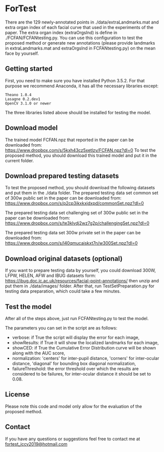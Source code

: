 # ForTest

There are the 129 newly-annotated points in ./data/extraLandmarks.mat and extra organ index of each facial curve that used in the experiments of the paper. The extra organ index (extraOrgsInd) is define in ./FCFAN/FCFANtesting.py. You can use this configuration to test the proposed method or generate new annotations (please provide landmarks in extraLandmarks.mat and extraOrgsInd in FCFANtesting.py) on the mean face by yourself.

## Getting started
First, you need to make sure you have installed Python 3.5.2. For that purpose we recommend Anaconda, it has all the necessary libraries except:

    Theano 1.0.4
    Lasagne 0.2.dev1
    OpenCV 3.1.0 or newer
    
The three libraries listed above should be installed for testing the model.

## Download model
The trained model FCFAN.npz that reported in the paper can be downloaded from:
https://www.dropbox.com/s/5kxh43cz5xetlzv/FCFAN.npz?dl=0
To test the proposed method, you should download this trained model and put it in the current folder.

## Download prepared testing datasets
To test the proposed method, you should download the following datasets and put them in the ./data folder.
The prepared testing data set common set of 300w public set in the paper can be downloaded from:
https://www.dropbox.com/s/p2cp3ikxkxjdxpd/commonSet.npz?dl=0

The prepared testing data set challenging set of 300w public set in the paper can be downloaded from:
https://www.dropbox.com/s/te3klvdj2wz7g2p/challengingSet.npz?dl=0

The prepared testing data set 300w private set in the paper can be downloaded from:
https://www.dropbox.com/s/l40qmucaiskxt7n/w300Set.npz?dl=0

## Download original datasets (optional)
If you want to prepare testing data by yourself, you could download 300W, LFPW, HELEN, AFW and IBUG datasets form:
https://ibug.doc.ic.ac.uk/resources/facial-point-annotations/
then unzip and put them in ./data/images/ folder. After that, run TestSetPreparation.py for testing data preparation, which could take a few minutes.

## Test the model
After all of the steps above, just run FCFANtesting.py to test the model.

The parameters you can set in the script are as follows:
* verbose: if True the script will display the error for each image,
* showResults: if True it will show the localized landmarks for each image,
* showCED: if True the Cumulative Error Distribution curve will be shown along with the AUC score,
* normalization: 'centers' for inter-pupil distance, 'corners' for inter-ocular distance, 'diagonal' for bounding box diagonal normalization,
* failureThreshold: the error threshold over which the results are considered to be failures, for inter-ocular distance it should be set to 0.08.

## License
Please note this code and model only allow for the evaluation of the proposed method.

## Contact
If you have any questions or suggestions feel free to contact me at fortest_iccv2019@hotmail.com
